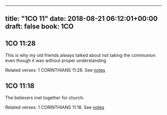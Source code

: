 
---
title: "1CO 11"
date: 2018-08-21 06:12:01+00:00
draft: false
book: 1CO
---

## 1CO 11:28

This is why my old friends always talked about not taking the communion even though it was without proper understanding

Related verses: 1 CORINTHIANS 11:28. See [notes](https://my.bible.com/notes/2971042972126928933)


## 1CO 11:18

The believers met together for church.

Related verses: 1 CORINTHIANS 11:18. See [notes](https://my.bible.com/notes/2970319188826776249)

